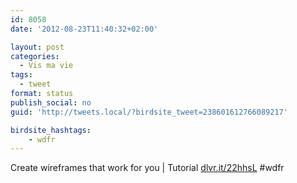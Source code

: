 ```yaml
---
id: 8058
date: '2012-08-23T11:40:32+02:00'

layout: post
categories:
  - Vis ma vie
tags:
  - tweet
format: status
publish_social: no
guid: 'http://tweets.local/?birdsite_tweet=238601612766089217'

birdsite_hashtags:
    - wdfr
---
```


Create wireframes that work for you | Tutorial [dlvr.it/22hhsL](http://dlvr.it/22hhsL) #wdfr